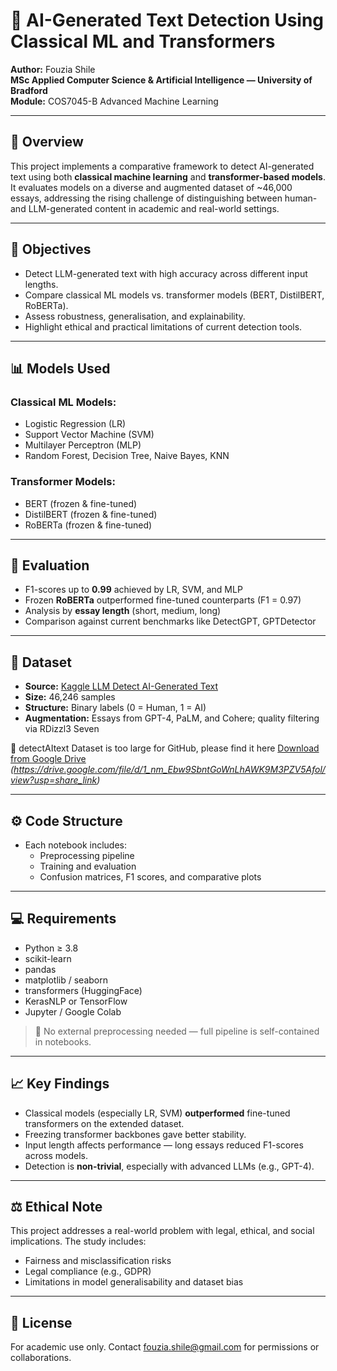 # 🧠 AI-Generated Text Detection Using Classical ML and Transformers

**Author:** Fouzia Shile  
**MSc Applied Computer Science & Artificial Intelligence — University of Bradford**  
**Module:** COS7045-B Advanced Machine Learning

---

## 📘 Overview

This project implements a comparative framework to detect AI-generated text using both **classical machine learning** and **transformer-based models**. It evaluates models on a diverse and augmented dataset of ~46,000 essays, addressing the rising challenge of distinguishing between human- and LLM-generated content in academic and real-world settings.

---

## 🎯 Objectives

- Detect LLM-generated text with high accuracy across different input lengths.
- Compare classical ML models vs. transformer models (BERT, DistilBERT, RoBERTa).
- Assess robustness, generalisation, and explainability.
- Highlight ethical and practical limitations of current detection tools.

---

## 📊 Models Used

### Classical ML Models:
- Logistic Regression (LR)
- Support Vector Machine (SVM)
- Multilayer Perceptron (MLP)
- Random Forest, Decision Tree, Naive Bayes, KNN

### Transformer Models:
- BERT (frozen & fine-tuned)
- DistilBERT (frozen & fine-tuned)
- RoBERTa (frozen & fine-tuned)

---

## 🧪 Evaluation

- F1-scores up to **0.99** achieved by LR, SVM, and MLP
- Frozen **RoBERTa** outperformed fine-tuned counterparts (F1 = 0.97)
- Analysis by **essay length** (short, medium, long)
- Comparison against current benchmarks like DetectGPT, GPTDetector

---

## 📂 Dataset

- **Source:** [Kaggle LLM Detect AI-Generated Text](https://www.kaggle.com/competitions/llm-detect-ai-generated-text)
- **Size:** 46,246 samples
- **Structure:** Binary labels (0 = Human, 1 = AI)
- **Augmentation:** Essays from GPT-4, PaLM, and Cohere; quality filtering via RDizzl3 Seven

📁 detectAItext Dataset is too large for GitHub, please find it here [Download from Google Drive](#) *(https://drive.google.com/file/d/1_nm_Ebw9SbntGoWnLhAWK9M3PZV5Afol/view?usp=share_link)*

---

## ⚙️ Code Structure


- Each notebook includes:
  - Preprocessing pipeline
  - Training and evaluation
  - Confusion matrices, F1 scores, and comparative plots

---

## 💻 Requirements

- Python ≥ 3.8  
- scikit-learn  
- pandas  
- matplotlib / seaborn  
- transformers (HuggingFace)  
- KerasNLP or TensorFlow  
- Jupyter / Google Colab  

> 📝 No external preprocessing needed — full pipeline is self-contained in notebooks.

---

## 📈 Key Findings

- Classical models (especially LR, SVM) **outperformed** fine-tuned transformers on the extended dataset.
- Freezing transformer backbones gave better stability.
- Input length affects performance — long essays reduced F1-scores across models.
- Detection is **non-trivial**, especially with advanced LLMs (e.g., GPT-4).

---

## ⚖️ Ethical Note

This project addresses a real-world problem with legal, ethical, and social implications. The study includes:
- Fairness and misclassification risks
- Legal compliance (e.g., GDPR)
- Limitations in model generalisability and dataset bias

---

## 📜 License

For academic use only. Contact [fouzia.shile@gmail.com](mailto:fouzia.shile@gmail.com) for permissions or collaborations.
